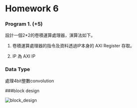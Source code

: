 Homework 6
====



### Program 1. (+5)

設計一個2*2的卷積運算處理器，演算法如下。

1. 卷積運算處理器的指令及資料透過IP本身的 AXI Register 存取。

2. IP 為 AXI IP 

### Data Type

處理4bit整數convolution

###block design

![block_design](img/parallels.png)

